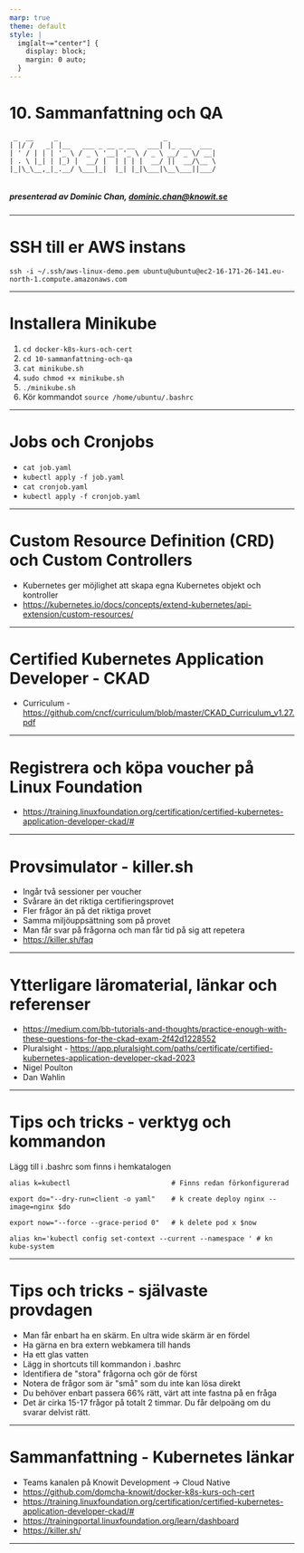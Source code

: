 ```yaml
---
marp: true
theme: default
style: |
  img[alt~="center"] {
    display: block;
    margin: 0 auto;
  }
---
```


# 10. Sammanfattning och QA

```
 _  __     _                          _            
| |/ /   _| |__   ___ _ __ _ __   ___| |_ ___  ___ 
| ' / | | | '_ \ / _ \ '__| '_ \ / _ \ __/ _ \/ __|
| . \ |_| | |_) |  __/ |  | | | |  __/ ||  __/\__ \
|_|\_\__,_|_.__/ \___|_|  |_| |_|\___|\__\___||___/


```

##### presenterad av Dominic Chan, dominic.chan@knowit.se

---

# SSH till er AWS instans

`ssh -i ~/.ssh/aws-linux-demo.pem ubuntu@ubuntu@ec2-16-171-26-141.eu-north-1.compute.amazonaws.com`

---

# Installera Minikube

1. `cd docker-k8s-kurs-och-cert`
2. `cd 10-sammanfattning-och-qa`
3. `cat minikube.sh`
4. `sudo chmod +x minikube.sh`
5. `./minikube.sh`
6. Kör kommandot `source /home/ubuntu/.bashrc`

---

# Jobs och Cronjobs
- `cat job.yaml`
- `kubectl apply -f job.yaml`
- `cat cronjob.yaml`
- `kubectl apply -f cronjob.yaml`

---

# Custom Resource Definition (CRD) och Custom Controllers
- Kubernetes ger möjlighet att skapa egna Kubernetes objekt och kontroller
- https://kubernetes.io/docs/concepts/extend-kubernetes/api-extension/custom-resources/

---

# Certified Kubernetes Application Developer - CKAD
- Curriculum - https://github.com/cncf/curriculum/blob/master/CKAD_Curriculum_v1.27.pdf

---

# Registrera och köpa voucher på Linux Foundation
- https://training.linuxfoundation.org/certification/certified-kubernetes-application-developer-ckad/#

---

# Provsimulator - killer.sh
- Ingår två sessioner per voucher
- Svårare än det riktiga certifieringsprovet
- Fler frågor än på det riktiga provet
- Samma miljöuppsättning som på provet
- Man får svar på frågorna och man får tid på sig att repetera
- https://killer.sh/faq

---

# Ytterligare läromaterial, länkar och referenser
- https://medium.com/bb-tutorials-and-thoughts/practice-enough-with-these-questions-for-the-ckad-exam-2f42d1228552
- Pluralsight - https://app.pluralsight.com/paths/certificate/certified-kubernetes-application-developer-ckad-2023
- Nigel Poulton
- Dan Wahlin

---

# Tips och tricks - verktyg och kommandon

Lägg till i .bashrc som finns i hemkatalogen

```
alias k=kubectl                         # Finns redan förkonfigurerad

export do="--dry-run=client -o yaml"    # k create deploy nginx --image=nginx $do

export now="--force --grace-period 0"   # k delete pod x $now

alias kn='kubectl config set-context --current --namespace ' # kn kube-system
```

---

# Tips och tricks - självaste provdagen
- Man får enbart ha en skärm. En ultra wide skärm är en fördel
- Ha gärna en bra extern webkamera till hands
- Ha ett glas vatten
- Lägg in shortcuts till kommandon i .bashrc
- Identifiera de "stora" frågorna och gör de först
- Notera de frågor som är "små" som du inte kan lösa direkt
- Du behöver enbart passera 66% rätt, värt att inte fastna på en fråga
- Det är cirka 15-17 frågor på totalt 2 timmar. Du får delpoäng om du svarar delvist rätt.

---

# Sammanfattning - Kubernetes länkar
- Teams kanalen på Knowit Development -> Cloud Native
- https://github.com/domcha-knowit/docker-k8s-kurs-och-cert
- https://training.linuxfoundation.org/certification/certified-kubernetes-application-developer-ckad/#
- https://trainingportal.linuxfoundation.org/learn/dashboard
- https://killer.sh/

---